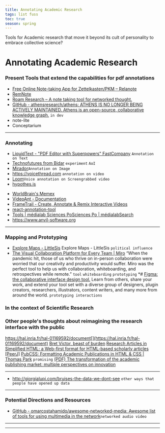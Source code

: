 ```yaml
---
title: Annotating Academic Research
tags: list fuss
toc: true
season: spring
---
```


Tools for Academic research that move it beyond its cult of personality to embrace collective science? 

# Annotating Academic Research

### Present Tools that extend the capabilities for pdf annotations


- [Free Online Note-taking App for Zettelkasten/PKM – Relanote](https://relanote.com/)
- [RemNote](https://www.remnote.io/)
- [Roam Research – A note taking tool for networked thought.](https://roamresearch.com/)
- [GitHub - athensresearch/athens: ATHENS IS NO LONGER BEING ACTIVELY MAINTAINED. Athens is an open-source, collaborative knowledge graph.](https://github.com/athensresearch/athens) `in dev`
- note-lite
- Conceptarium

-------------------

### Annotating
* [LiquidText - "PDF Editor with Superpowers" FastCompany](https://www.liquidtext.net/) `Annotation on Text`
* [Technofutures from Bidar](https://metal-profuse-arch.glitch.me/) `experiment` `AoI`
*  [Mirador](https://mirador-dev.netlify.app/__tests__/integration/mirador/)`Annotation on Image`
* https://voicethread.com `annotation on video`
* [Loom](https://www.loom.com)`Voice annotation on Screengrabbed video`
* [hypothes.is](https://web.hypothes.is/)
- [WorldBrain's Memex](https://getmemex.com/)
- [VideoAnt - Documentation](https://ant.umn.edu/documentation)
- [FrameTrail - Create, Annotate & Remix Interactive Videos](https://frametrail.org/)
- [react-annotation-tool](https://chi-lin.com/projects/react-annotation-tool)
- [Tools | médialab Sciences PoSciences Po | médialabSearch ](https://medialab.sciencespo.fr/en/tools/)
- https://www.anvil-software.org





------

### Mapping and Prototyping
*  [Explore Maps - LittleSis](https://littlesis.org/oligrapher)
Explore Maps - LittleSis `political influence`
* [The Visual Collaboration Platform for Every Team | Miro](https://miro.com/)
“When the pandemic hit, those of us who thrive on in-person collaboration were worried that our creativity and productivity would suffer. Miro was the perfect tool to help us with collaboration, whiteboarding, and retrospectives while remote.” `tool` `whiteboarding` `prototyping`
*# [Figma: the collaborative interface design tool.](https://figma.com/)
Learn from others, share your work, and extend your tool set with a diverse group of designers, plugin creators, researchers, illustrators, content writers, and many more from around the world. `prototyping interactions`
### In the context of Scientific Research

### Other people's thoughts about reimagining the research interface with the public

https://hal.inria.fr/hal-01169592/document[](https://hal.inria.fr/hal-01169592/document)
[Bret Victor, beast of burden](http://worrydream.com/#!/MediaForThinkingTheUnthinkable)
[Research Articles in Simplified HTML: a Web-first format for HTML-based scholarly articles [PeerJ]](https://peerj.com/articles/cs-132/)
[PubCSS: Formatting Academic Publications in HTML & CSS | Thomas Park](https://thomaspark.co/2015/01/pubcss-formatting-academic-publications-in-html-css/) `promising`
[(PDF) The transformation of the academic publishing market: multiple perspectives on innovation](https://www.researchgate.net/publication/314279386_The_transformation_of_the_academic_publishing_market_multiple_perspectives_on_innovation)

---
* http://giorgialupi.com/bruises-the-data-we-dont-see `other ways that people have opened up data`
------------
### Potential Directions and Resources
* [GitHub - omarcostahamido/awesome-networked-media: Awesome list of tools for using multimedia in the network](https://github.com/omarcostahamido/awesome-networked-media)`networked audio video`


-----------------

------

